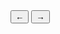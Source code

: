 <div class="siema-buttons">
  <button class="prev button button--light">←</button>
  <button class="next button button--light">→</button>
</div>
